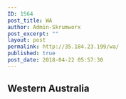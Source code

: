 ```yaml
---
ID: 1564
post_title: WA
author: Admin-Skrumworx
post_excerpt: ""
layout: post
permalink: http://35.184.23.199/wa/
published: true
post_date: 2018-04-22 05:57:30
---
```

<h2>Western Australia</h2>